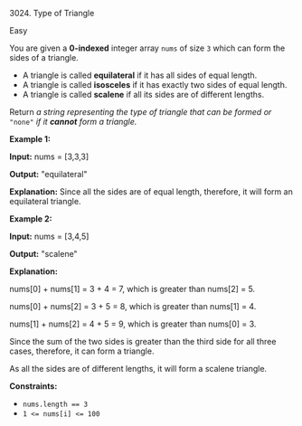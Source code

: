 3024\. Type of Triangle

Easy

You are given a **0-indexed** integer array `nums` of size `3` which can form the sides of a triangle.

*   A triangle is called **equilateral** if it has all sides of equal length.
*   A triangle is called **isosceles** if it has exactly two sides of equal length.
*   A triangle is called **scalene** if all its sides are of different lengths.

Return _a string representing_ _the type of triangle that can be formed_ _or_ `"none"` _if it **cannot** form a triangle._

**Example 1:**

**Input:** nums = [3,3,3]

**Output:** "equilateral"

**Explanation:** Since all the sides are of equal length, therefore, it will form an equilateral triangle.

**Example 2:**

**Input:** nums = [3,4,5]

**Output:** "scalene"

**Explanation:** 

nums[0] + nums[1] = 3 + 4 = 7, which is greater than nums[2] = 5. 

nums[0] + nums[2] = 3 + 5 = 8, which is greater than nums[1] = 4. 

nums[1] + nums[2] = 4 + 5 = 9, which is greater than nums[0] = 3. 

Since the sum of the two sides is greater than the third side for all three cases, therefore, it can form a triangle. 

As all the sides are of different lengths, it will form a scalene triangle.

**Constraints:**

*   `nums.length == 3`
*   `1 <= nums[i] <= 100`